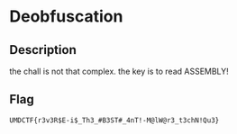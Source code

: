 # Deobfuscation

## Description

the chall is not that complex. the key is to read ASSEMBLY!

## Flag

`UMDCTF{r3v3R$E-i$_Th3_#B3ST#_4nT!-M@lW@r3_t3chN!Qu3}`
